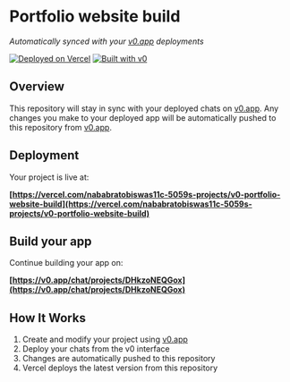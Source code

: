 # Portfolio website build

*Automatically synced with your [v0.app](https://v0.app) deployments*

[![Deployed on Vercel](https://img.shields.io/badge/Deployed%20on-Vercel-black?style=for-the-badge&logo=vercel)](https://vercel.com/nababratobiswas11c-5059s-projects/v0-portfolio-website-build)
[![Built with v0](https://img.shields.io/badge/Built%20with-v0.app-black?style=for-the-badge)](https://v0.app/chat/projects/DHkzoNEQGox)

## Overview

This repository will stay in sync with your deployed chats on [v0.app](https://v0.app).
Any changes you make to your deployed app will be automatically pushed to this repository from [v0.app](https://v0.app).

## Deployment

Your project is live at:

**[https://vercel.com/nababratobiswas11c-5059s-projects/v0-portfolio-website-build](https://vercel.com/nababratobiswas11c-5059s-projects/v0-portfolio-website-build)**

## Build your app

Continue building your app on:

**[https://v0.app/chat/projects/DHkzoNEQGox](https://v0.app/chat/projects/DHkzoNEQGox)**

## How It Works

1. Create and modify your project using [v0.app](https://v0.app)
2. Deploy your chats from the v0 interface
3. Changes are automatically pushed to this repository
4. Vercel deploys the latest version from this repository
